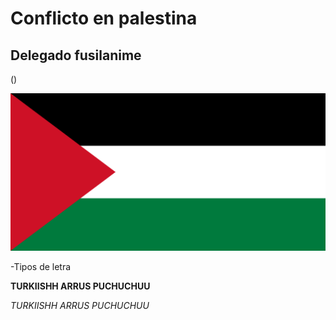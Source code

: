 # Conflicto en palestina

## Delegado fusilanime

()

![Flag_of_Palestine_(original_version).svg.png](img/Flag_of_Palestine_%28original_version%29.svg.png)


-Tipos de letra

**TURKIISHH ARRUS PUCHUCHUU**

*TURKIISHH ARRUS PUCHUCHUU*

